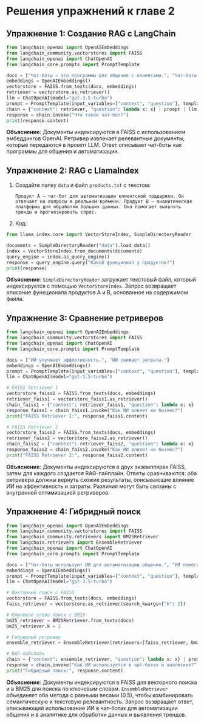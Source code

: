 # Решения упражнений к главе 2

## Упражнение 1: Создание RAG с LangChain

```python
from langchain_openai import OpenAIEmbeddings
from langchain_community.vectorstores import FAISS
from langchain_openai import ChatOpenAI
from langchain_core.prompts import PromptTemplate

docs = ["Чат-боты — это программы для общения с клиентами.", "Чат-боты используют ИИ для автоматизации."]
embeddings = OpenAIEmbeddings()
vectorstore = FAISS.from_texts(docs, embeddings)
retriever = vectorstore.as_retriever()
llm = ChatOpenAI(model="gpt-3.5-turbo")
prompt = PromptTemplate(input_variables=["context", "question"], template="Контекст: {context}\nВопрос: {question}\nОтвет:")
chain = {"context": retriever, "question": lambda x: x} | prompt | llm
response = chain.invoke("Что такое чат-бот?")
print(response.content)
```

**Объяснение**: Документы индексируются в FAISS с использованием эмбеддингов OpenAI. Ретривер извлекает релевантные документы, которые передаются в промпт LLM. Ответ описывает чат-боты как программы для общения и автоматизации.

## Упражнение 2: RAG с LlamaIndex

1. Создайте папку `data` и файл `products.txt` с текстом:
   ```
   Продукт A — чат-бот для автоматизации клиентской поддержки. Он отвечает на вопросы в реальном времени. Продукт B — аналитическая платформа для обработки больших данных. Она помогает выявлять тренды и прогнозировать спрос.
   ```

2. Код:

```python
from llama_index.core import VectorStoreIndex, SimpleDirectoryReader

documents = SimpleDirectoryReader("data").load_data()
index = VectorStoreIndex.from_documents(documents)
query_engine = index.as_query_engine()
response = query_engine.query("Какой функционал у продуктов?")
print(response)
```

**Объяснение**: `SimpleDirectoryReader` загружает текстовый файл, который индексируется с помощью `VectorStoreIndex`. Запрос возвращает описание функционала продуктов A и B, основанное на содержимом файла.

## Упражнение 3: Сравнение ретриверов

```python
from langchain_openai import OpenAIEmbeddings
from langchain_community.vectorstores import FAISS
from langchain_openai import ChatOpenAI
from langchain_core.prompts import PromptTemplate

docs = ["ИИ улучшает эффективность.", "ИИ снижает затраты."]
embeddings = OpenAIEmbeddings()
prompt = PromptTemplate(input_variables=["context", "question"], template="Контекст: {context}\nВопрос: {question}\nОтвет:")
llm = ChatOpenAI(model="gpt-3.5-turbo")

# FAISS Retriever 1
vectorstore_faiss1 = FAISS.from_texts(docs, embeddings)
retriever_faiss1 = vectorstore_faiss1.as_retriever()
chain_faiss1 = {"context": retriever_faiss1, "question": lambda x: x} | prompt | llm
response_faiss1 = chain_faiss1.invoke("Как ИИ влияет на бизнес?")
print("FAISS Retriever 1:", response_faiss1.content)

# FAISS Retriever 2
vectorstore_faiss2 = FAISS.from_texts(docs, embeddings)
retriever_faiss2 = vectorstore_faiss2.as_retriever()
chain_faiss2 = {"context": retriever_faiss2, "question": lambda x: x} | prompt | llm
response_faiss2 = chain_faiss2.invoke("Как ИИ влияет на бизнес?")
print("FAISS Retriever 2:", response_faiss2.content)
```

**Объяснение**: Документы индексируются в двух экземплярах FAISS, затем для каждого создается RAG-пайплайн. Ответы сравниваются: оба ретривера должны вернуть схожие результаты, описывающие влияние ИИ на эффективность и затраты. Различия могут быть связаны с внутренней оптимизацией ретриверов.

## Упражнение 4: Гибридный поиск

```python
from langchain_openai import OpenAIEmbeddings
from langchain_community.vectorstores import FAISS
from langchain_community.retrievers import BM25Retriever
from langchain.retrievers import EnsembleRetriever
from langchain_openai import ChatOpenAI
from langchain_core.prompts import PromptTemplate

docs = ["Чат-боты используют ИИ для автоматизации общения.", "ИИ помогает анализировать большие данные и выявлять тренды."]
embeddings = OpenAIEmbeddings()
prompt = PromptTemplate(input_variables=["context", "question"], template="Контекст: {context}\nВопрос: {question}\nОтвет:")
llm = ChatOpenAI(model="gpt-3.5-turbo")

# Векторный поиск с FAISS
vectorstore = FAISS.from_texts(docs, embeddings)
faiss_retriever = vectorstore.as_retriever(search_kwargs={"k": 2})

# Ключевое слово поиск с BM25
bm25_retriever = BM25Retriever.from_texts(docs)
bm25_retriever.k = 2

# Гибридный ретривер
ensemble_retriever = EnsembleRetriever(retrievers=[faiss_retriever, bm25_retriever], weights=[0.5, 0.5])

# RAG-пайплайн
chain = {"context": ensemble_retriever, "question": lambda x: x} | prompt | llm
response = chain.invoke("Как ИИ используется в чат-ботах и аналитике?")
print("Гибридный поиск:", response.content)
```

**Объяснение**: Документы индексируются в FAISS для векторного поиска и в BM25 для поиска по ключевым словам. `EnsembleRetriever` объединяет оба метода с равными весами (0.5), чтобы комбинировать семантическую и текстовую релевантность. Запрос возвращает ответ, описывающий использование ИИ в чат-ботах для автоматизации общения и в аналитике для обработки данных и выявления трендов.